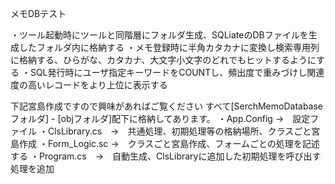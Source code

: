 メモDBテスト

・ツール起動時にツールと同階層にフォルダ生成、SQLiateのDBファイルを生成したフォルダ内に格納する
・メモ登録時に半角カタカナに変換し検索専用列に格納する、ひらがな、カタカナ、大文字小文字のどれでもヒットするようにする
・SQL発行時にユーザ指定キーワードをCOUNTし、頻出度で重みづけし関連度の高いレコードをより上位に表示する

下記宮島作成ですので興味があればご覧ください
すべて[SerchMemoDatabaseフォルダ] - [objフォルダ]配下に格納してあります。
・App.Config →　設定ファイル
・ClsLibrary.cs　→　共通処理、初期処理等の格納場所、クラスごと宮島作成
・Form_Logic.sc →　クラスごと宮島作成、フォームごとの処理を記述する
・Program.cs　→　自動生成、ClsLibraryに追加した初期処理を呼び出す処理を追加
